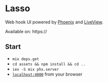 # Lasso

Web hook UI powered by [Phoenix](https://phoenixframework.org/) and [LiveView](https://github.com/phoenixframework/phoenix_live_view).

Available on: https://

## Start

- `mix deps.get`
- `cd assets && npm install && cd ..`
- `iex -S mix phx.server`
- [`localhost:4000`](http://localhost:4000) from your browser

